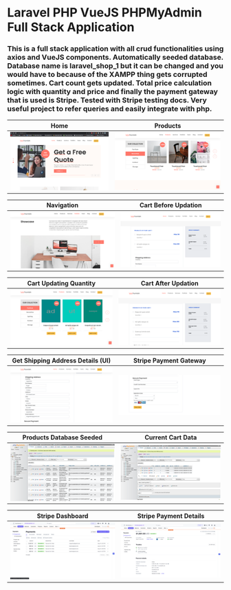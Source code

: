 # Laravel PHP VueJS PHPMyAdmin Full Stack Application

### This is a full stack application with all crud functionalities using axios and VueJS components. Automatically seeded database. Database name is laravel_shop_1 but it can be changed and you would have to because of the XAMPP thing gets corrupted sometimes. Cart count gets updated. Total price calculation logic with quantity and price and finally the payment gateway that is used is Stripe. Tested with Stripe testing docs. Very useful project to refer queries and easily integrate with php.


Home           |  Products
:-------------------------:|:-------------------------:
![](https://github.com/basilsv/LAMP_Stack_PHP_Laravel/blob/main/public/assets/project_images/Home.png)  |  ![](https://github.com/basilsv/LAMP_Stack_PHP_Laravel/blob/main/public/assets/project_images/Products.png)


Navigation           |  Cart Before Updation
:-------------------------:|:-------------------------:
![](https://github.com/basilsv/LAMP_Stack_PHP_Laravel/blob/main/public/assets/project_images/Navigation_2_Sections.png)  |  ![](https://github.com/basilsv/LAMP_Stack_PHP_Laravel/blob/main/public/assets/project_images/Cart_Before_Updation.png)


Cart Updating Quantity          |  Cart After Updation
:-------------------------:|:-------------------------:
![](https://github.com/basilsv/LAMP_Stack_PHP_Laravel/blob/main/public/assets/project_images/Cart_Update_Quantity.png)  |  ![](https://github.com/basilsv/LAMP_Stack_PHP_Laravel/blob/main/public/assets/project_images/Cart_After_Updation.png)


Get Shipping Address Details (UI)       |  Stripe Payment Gateway
:-------------------------:|:-------------------------:
![](https://github.com/basilsv/LAMP_Stack_PHP_Laravel/blob/main/public/assets/project_images/shipping_address_gather.png)  |  ![](https://github.com/basilsv/LAMP_Stack_PHP_Laravel/blob/main/public/assets/project_images/Stripe_Payment.png)


Products Database Seeded         |  Current Cart Data
:-------------------------:|:-------------------------:
![](https://github.com/basilsv/LAMP_Stack_PHP_Laravel/blob/main/public/assets/project_images/seeded_product_database.png)  |  ![](https://github.com/basilsv/LAMP_Stack_PHP_Laravel/blob/main/public/assets/project_images/current_cat_data.png)

Stripe Dashboard         |  Stripe Payment Details
:-------------------------:|:-------------------------:
![](https://github.com/basilsv/LAMP_Stack_PHP_Laravel/blob/main/public/assets/project_images/stripe_payment_dashboard.png)  |  ![](https://github.com/basilsv/LAMP_Stack_PHP_Laravel/blob/main/public/assets/project_images/stripe_payment_details.png)







